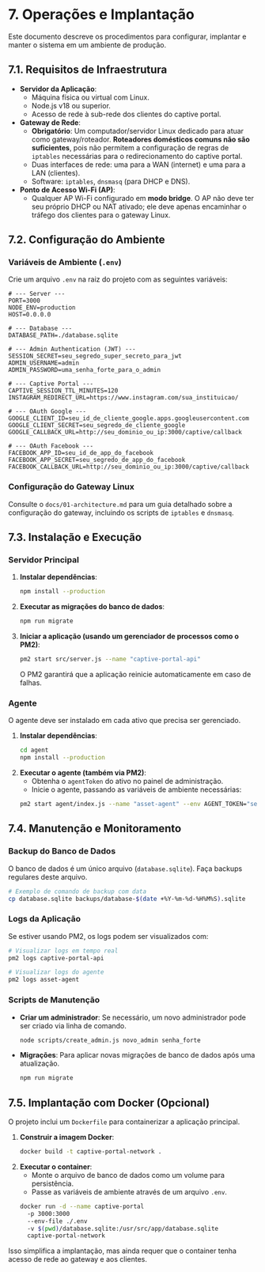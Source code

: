 # 7. Operações e Implantação

Este documento descreve os procedimentos para configurar, implantar e manter o sistema em um ambiente de produção.

## 7.1. Requisitos de Infraestrutura

-   **Servidor da Aplicação**:
    -   Máquina física ou virtual com Linux.
    -   Node.js v18 ou superior.
    -   Acesso de rede à sub-rede dos clientes do captive portal.
-   **Gateway de Rede**:
    -   **Obrigatório**: Um computador/servidor Linux dedicado para atuar como gateway/roteador. **Roteadores domésticos comuns não são suficientes**, pois não permitem a configuração de regras de `iptables` necessárias para o redirecionamento do captive portal.
    -   Duas interfaces de rede: uma para a WAN (internet) e uma para a LAN (clientes).
    -   Software: `iptables`, `dnsmasq` (para DHCP e DNS).
-   **Ponto de Acesso Wi-Fi (AP)**:
    -   Qualquer AP Wi-Fi configurado em **modo bridge**. O AP não deve ter seu próprio DHCP ou NAT ativado; ele deve apenas encaminhar o tráfego dos clientes para o gateway Linux.

## 7.2. Configuração do Ambiente

### Variáveis de Ambiente (`.env`)
Crie um arquivo `.env` na raiz do projeto com as seguintes variáveis:

```env
# --- Server ---
PORT=3000
NODE_ENV=production
HOST=0.0.0.0

# --- Database ---
DATABASE_PATH=./database.sqlite

# --- Admin Authentication (JWT) ---
SESSION_SECRET=seu_segredo_super_secreto_para_jwt
ADMIN_USERNAME=admin
ADMIN_PASSWORD=uma_senha_forte_para_o_admin

# --- Captive Portal ---
CAPTIVE_SESSION_TTL_MINUTES=120
INSTAGRAM_REDIRECT_URL=https://www.instagram.com/sua_instituicao/

# --- OAuth Google ---
GOOGLE_CLIENT_ID=seu_id_de_cliente_google.apps.googleusercontent.com
GOOGLE_CLIENT_SECRET=seu_segredo_de_cliente_google
GOOGLE_CALLBACK_URL=http://seu_dominio_ou_ip:3000/captive/callback

# --- OAuth Facebook ---
FACEBOOK_APP_ID=seu_id_de_app_do_facebook
FACEBOOK_APP_SECRET=seu_segredo_de_app_do_facebook
FACEBOOK_CALLBACK_URL=http://seu_dominio_ou_ip:3000/captive/callback
```

### Configuração do Gateway Linux
Consulte o `docs/01-architecture.md` para um guia detalhado sobre a configuração do gateway, incluindo os scripts de `iptables` e `dnsmasq`.

## 7.3. Instalação e Execução

### Servidor Principal
1.  **Instalar dependências**:
    ```bash
    npm install --production
    ```
2.  **Executar as migrações do banco de dados**:
    ```bash
    npm run migrate
    ```
3.  **Iniciar a aplicação (usando um gerenciador de processos como o PM2)**:
    ```bash
    pm2 start src/server.js --name "captive-portal-api"
    ```
    O PM2 garantirá que a aplicação reinicie automaticamente em caso de falhas.

### Agente
O agente deve ser instalado em cada ativo que precisa ser gerenciado.

1.  **Instalar dependências**:
    ```bash
    cd agent
    npm install --production
    ```
2.  **Executar o agente (também via PM2)**:
    -   Obtenha o `agentToken` do ativo no painel de administração.
    -   Inicie o agente, passando as variáveis de ambiente necessárias:
    ```bash
    pm2 start agent/index.js --name "asset-agent" --env AGENT_TOKEN="seu_token_aqui" SERVER_BASE_URL="http://ip_do_servidor:3000"
    ```

## 7.4. Manutenção e Monitoramento

### Backup do Banco de Dados
O banco de dados é um único arquivo (`database.sqlite`). Faça backups regulares deste arquivo.

```bash
# Exemplo de comando de backup com data
cp database.sqlite backups/database-$(date +%Y-%m-%d-%H%M%S).sqlite
```

### Logs da Aplicação
Se estiver usando PM2, os logs podem ser visualizados com:
```bash
# Visualizar logs em tempo real
pm2 logs captive-portal-api

# Visualizar logs do agente
pm2 logs asset-agent
```

### Scripts de Manutenção
-   **Criar um administrador**: Se necessário, um novo administrador pode ser criado via linha de comando.
    ```bash
    node scripts/create_admin.js novo_admin senha_forte
    ```
-   **Migrações**: Para aplicar novas migrações de banco de dados após uma atualização.
    ```bash
    npm run migrate
    ```

## 7.5. Implantação com Docker (Opcional)

O projeto inclui um `Dockerfile` para containerizar a aplicação principal.

1.  **Construir a imagem Docker**:
    ```bash
    docker build -t captive-portal-network .
    ```
2.  **Executar o container**:
    -   Monte o arquivo de banco de dados como um volume para persistência.
    -   Passe as variáveis de ambiente através de um arquivo `.env`.
    ```bash
    docker run -d --name captive-portal 
      -p 3000:3000 
      --env-file ./.env 
      -v $(pwd)/database.sqlite:/usr/src/app/database.sqlite 
      captive-portal-network
    ```
Isso simplifica a implantação, mas ainda requer que o container tenha acesso de rede ao gateway e aos clientes.
